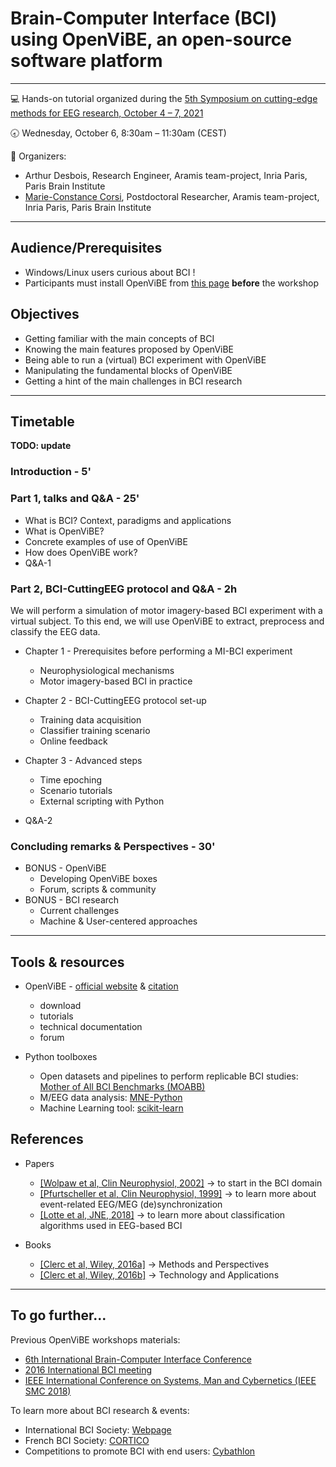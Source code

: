 # Brain-Computer Interface (BCI) using OpenViBE, an open-source software platform
---
:computer: Hands-on tutorial organized during the [5th Symposium on cutting-edge methods for EEG research, October 4 – 7, 2021](https://cuttingeeg2021.org)

:clock830: Wednesday, October 6, 8:30am – 11:30am (CEST)

:busts_in_silhouette: Organizers:

* Arthur Desbois, Research Engineer, Aramis team-project, Inria Paris, Paris Brain Institute
* [Marie-Constance Corsi](https://marieconstance-corsi.netlify.app), Postdoctoral Researcher, Aramis team-project, Inria Paris, Paris Brain Institute

---

## Audience/Prerequisites
* Windows/Linux users curious about BCI !
* Participants must install OpenViBE from [this page](http://openvibe.inria.fr/downloads/) **before** the workshop

## Objectives
* Getting familiar with the main concepts of BCI
* Knowing the main features proposed by OpenViBE 
* Being able to run a (virtual) BCI experiment with OpenViBE
* Manipulating the fundamental blocks of OpenViBE
* Getting a hint of the main challenges in BCI research

---
## Timetable
**TODO: update**

### Introduction - 5'

### Part 1, talks and Q&A - 25'
* What is BCI? Context, paradigms and applications
* What is OpenViBE? 
* Concrete examples of use of OpenViBE
* How does OpenViBE work?
* Q&A-1

### Part 2, BCI-CuttingEEG protocol and Q&A - 2h
We will perform a simulation of motor imagery-based BCI experiment with a virtual subject. To this end, we will use OpenViBE to extract, preprocess and classify the EEG data.

* Chapter 1 - Prerequisites before performing a MI-BCI experiment
  * Neurophysiological mechanisms
  * Motor imagery-based BCI in practice
* Chapter 2 - BCI-CuttingEEG protocol set-up
  * Training data acquisition
  * Classifier training scenario
  * Online feedback  
* Chapter 3 - Advanced steps
  * Time epoching
  * Scenario tutorials
  * External scripting with Python

* Q&A-2


### Concluding remarks & Perspectives - 30'
* BONUS - OpenViBE
  * Developing OpenViBE boxes
  * Forum, scripts & community 
* BONUS - BCI research
  * Current challenges
  * Machine & User-centered approaches

---
## Tools & resources
* OpenViBE - [official website](http://openvibe.inria.fr) & [citation](https://hal.archives-ouvertes.fr/hal-00477153)
  * download
  * tutorials
  * technical documentation
  * forum

* Python toolboxes
  * Open datasets and pipelines to perform replicable BCI studies: [Mother of All BCI Benchmarks (MOABB)](https://github.com/NeuroTechX/moabb)
  * M/EEG data analysis: [MNE-Python](https://mne.tools/stable/index.html)
  * Machine Learning tool: [scikit-learn](https://scikit-learn.org/stable/)

## References
* Papers
  * [[Wolpaw et al, Clin Neurophysiol, 2002]](http://www.sciencedirect.com/science/article/pii/S1388245702000573) -> to start in the BCI domain
  * [[Pfurtscheller et al, Clin Neurophysiol, 1999]](https://www.sciencedirect.com/science/article/abs/pii/S1388245799001418) -> to learn more about event-related EEG/MEG (de)synchronization
  * [[Lotte et al, JNE, 2018]](https://iopscience.iop.org/article/10.1088/1741-2552/aab2f2) -> to learn more about classification algorithms used in EEG-based BCI
 
* Books
  * [[Clerc et al, Wiley, 2016a]](https://www.wiley.com/en-us/Brain+Computer+Interfaces+1%3A+Methods+and+Perspectives-p-9781848218260) -> Methods and Perspectives
  * [[Clerc et al, Wiley, 2016b]](https://www.wiley.com/en-us/Brain+Computer+Interfaces+2%3A+Technology+and+Applications-p-9781848219632) -> Technology and Applications

---
## To go further...
Previous OpenViBE workshops materials:
* [6th International Brain-Computer Interface Conference](http://openvibe.inria.fr/openvibe-workshop-2014-contents/)
* [2016 International BCI meeting](http://openvibe.inria.fr/the-2nd-international-openvibe-workshop-2016-contents/)
* [IEEE International Conference on Systems, Man and Cybernetics (IEEE SMC 2018)](http://openvibe.inria.fr/openvibe-workshop-2018/)


To learn more about BCI research & events:
* International BCI Society: [Webpage](http://bcisociety.org/)
* French BCI Society: [CORTICO](https://www.cortico.fr/)
* Competitions to promote BCI with end users: [Cybathlon](https://www.youtube.com/watch?v=5jGcNbQhbg8)
